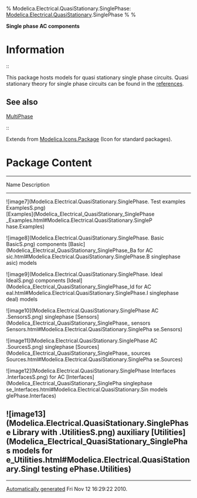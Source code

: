 % Modelica.Electrical.QuasiStationary.SinglePhase:
  [Modelica.Electrical.QuasiStationary](Modelica_Electrical_QuasiStationary.html#Modelica.Electrical.QuasiStationary).SinglePhase
% 
% 

**Single phase AC components**

Information
===========

::

This package hosts models for quasi stationary single phase circuits.
Quasi stationary theory for single phase circuits can be found in the
[references](Modelica_Electrical_QuasiStationary_UsersGuide.html#Modelica.Electrical.QuasiStationary.UsersGuide.References).

See also
--------

[MultiPhase](Modelica_Electrical_QuasiStationary_MultiPhase.html#Modelica.Electrical.QuasiStationary.MultiPhase)

::

Extends from
[Modelica.Icons.Package](Modelica_Icons_Package.html#Modelica.Icons.Package)
(Icon for standard packages).

Package Content
===============

  ------------------------------------------------------------------------
  Name                                                       Description
  ---------------------------------------------------------- -------------
  ![image7](Modelica.Electrical.QuasiStationary.SinglePhase. Test examples
  ExamplesS.png)                                             
  [Examples](Modelica_Electrical_QuasiStationary_SinglePhase 
  _Examples.html#Modelica.Electrical.QuasiStationary.SingleP 
  hase.Examples)                                             

  ![image8](Modelica.Electrical.QuasiStationary.SinglePhase. Basic
  BasicS.png)                                                components
  [Basic](Modelica_Electrical_QuasiStationary_SinglePhase_Ba for AC
  sic.html#Modelica.Electrical.QuasiStationary.SinglePhase.B singlephase
  asic)                                                      models

  ![image9](Modelica.Electrical.QuasiStationary.SinglePhase. Ideal
  IdealS.png)                                                components
  [Ideal](Modelica_Electrical_QuasiStationary_SinglePhase_Id for AC
  eal.html#Modelica.Electrical.QuasiStationary.SinglePhase.I singlephase
  deal)                                                      models

  ![image10](Modelica.Electrical.QuasiStationary.SinglePhase AC
  .SensorsS.png)                                             singlephase
  [Sensors](Modelica_Electrical_QuasiStationary_SinglePhase_ sensors
  Sensors.html#Modelica.Electrical.QuasiStationary.SinglePha 
  se.Sensors)                                                

  ![image11](Modelica.Electrical.QuasiStationary.SinglePhase AC
  .SourcesS.png)                                             singlephase
  [Sources](Modelica_Electrical_QuasiStationary_SinglePhase_ sources
  Sources.html#Modelica.Electrical.QuasiStationary.SinglePha 
  se.Sources)                                                

  ![image12](Modelica.Electrical.QuasiStationary.SinglePhase Interfaces
  .InterfacesS.png)                                          for AC
  [Interfaces](Modelica_Electrical_QuasiStationary_SinglePha singlephase
  se_Interfaces.html#Modelica.Electrical.QuasiStationary.Sin models
  glePhase.Interfaces)                                       

  ![image13](Modelica.Electrical.QuasiStationary.SinglePhase Library with
  .UtilitiesS.png)                                           auxiliary
  [Utilities](Modelica_Electrical_QuasiStationary_SinglePhas models for
  e_Utilities.html#Modelica.Electrical.QuasiStationary.Singl testing
  ePhase.Utilities)                                          
  ------------------------------------------------------------------------

* * * * *

[Automatically generated](http://www.3ds.com/) Fri Nov 12 16:29:22 2010.
